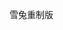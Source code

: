 雪兔重制版



<!---
RuabbitX/RuabbitX is a ✨ special ✨ repository because its `README.md` (this file) appears on your GitHub profile.
You can click the Preview link to take a look at your changes.
--->
